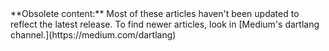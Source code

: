 <aside class="alert alert-warning" markdown="1">
**Obsolete content:**
Most of these articles haven't been updated to reflect the latest release.
To find newer articles, look in
[Medium's dartlang channel.](https://medium.com/dartlang)
</aside>
